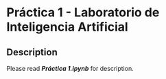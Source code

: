 # Práctica 1 - Laboratorio de Inteligencia Artificial

## Description

Please read ***Práctica 1.ipynb*** for description.